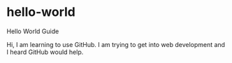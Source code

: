 # hello-world
Hello World Guide

Hi, I am learning to use GitHub. I am trying to get into web development and I heard GitHub would help.
